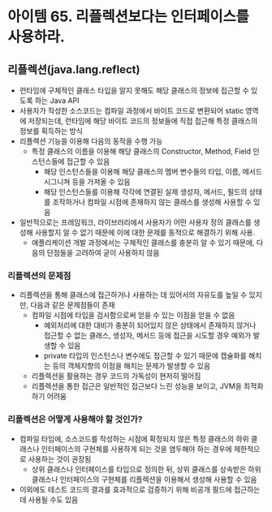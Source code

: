 # 아이템 65. 리플렉션보다는 인터페이스를 사용하라.

## 리플렉션(java.lang.reflect)

- 런타임에 구체적인 클래스 타입을 알지 못해도 해당 클래스의 정보에 접근할 수 있도록 하는 Java API
- 사용자가 작성한 소스코드는 컴파일 과정에서 바이트 코드로 변환되어 static 영역에 저장되는데,
  런타임에 해당 바이트 코드의 정보들에 직접 접근해 특정 클래스의 정보를 획득하는 방식
- 리플렉션 기능을 이용해 다음의 동작을 수행 가능
  - 특정 클래스의 이름을 이용해 해당 클래스의 Constructor, Method, Field 인스턴스들에 접근할 수 있음
    - 해당 인스턴스들을 이용해 해당 클래스의 멤버 변수들의 타입, 이름, 메서드 시그니쳐 등을 가져올 수 있음
    - 해당 인스턴스들를 이용해 각각에 연결된 실제 생성자, 메서드, 필드의 상태를 조작하거나
      컴파일 시점에 존재하지 않는 클래스를 생성해 사용할 수 있음
- 일반적으로는 프레임워크, 라이브러리에서 사용자가 어떤 사용자 정의 클래스를 생성해 사용할지
  알 수 없기 때문에 이에 대한 문제를 동적으로 해결하기 위해 사용.
  - 애플리케이션 개발 과정에서는 구체적인 클래스를 충분히 알 수 있기 때문에,
    다음의 단점들을 고려하여 굳이 사용하지 않음

### 리플렉션의 문제점

- 리플렉션을 통해 클래스에 접근하거나 사용하는 데 있어서의 자유도를 높일 수 있지만, 다음과 같은 문제점들이 존재
  - 컴파일 시점에 타입을 검사함으로써 얻을 수 있는 이점을 얻을 수 없음
    - 예외처리에 대한 대비가 충분히 되어있지 않은 상태에서 존재하지 않거나 접근할 수 없는
      클래스, 생성자, 메서드 등에 접근을 시도할 경우 예외가 발생할 수 있음
    - private 타입의 인스턴스나 변수에도 접근할 수 있기 때문에
      캡슐화를 해치는 등의 객체지향의 이점을 해치는 문제가 발생할 수 있음
  - 리플렉션을 활용하는 경우 코드의 가독성이 현저히 떨어짐
  - 리플렉션을 통한 접근은 일반적인 접근보다 느린 성능을 보이고, JVM을 최적화하기 어려움

### 리플렉션은 어떻게 사용해야 할 것인가?

- 컴파일 타임에, 소스코드를 작성하는 시점에 확정되지 않은 특정 클래스의 하위 클래스나
  인터페이스의 구현체를 사용하게 되는 것을 염두해야 하는 경우에 제한적으로 사용하는 것이 권장됨
  - 상위 클래스나 인터페이스를 타입으로 정의한 뒤, 상위 클래스를 상속받은
    하위 클래스나 인터페이스의 구현체를 리플렉션을 이용해서 생성해 사용할 수 있음
- 이외에도 테스트 코드의 결과를 효과적으로 검증하기 위해 비공개 필드에 접근하는 데 사용될 수도 있음
